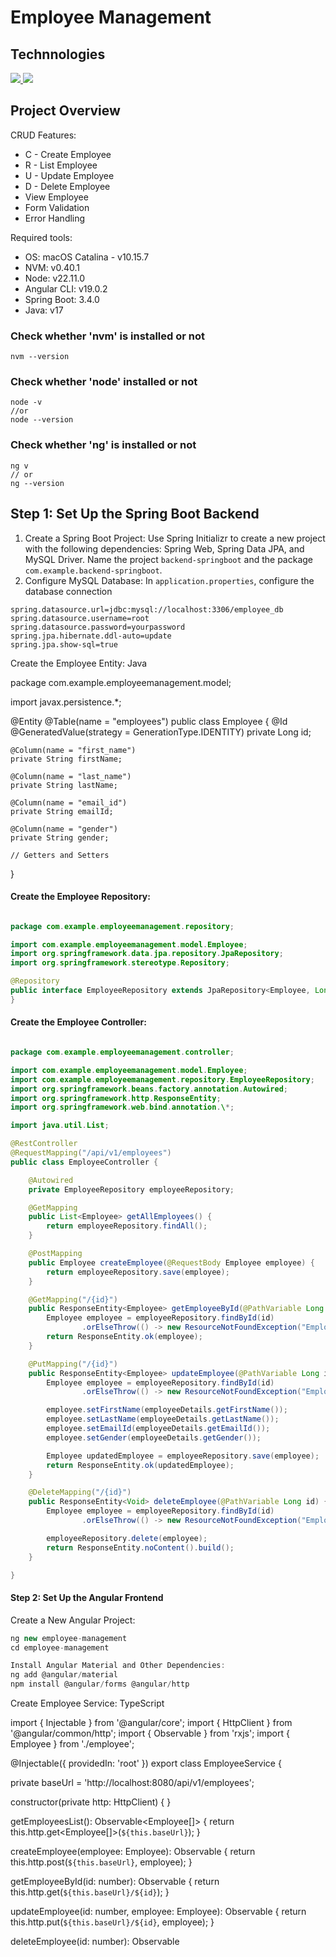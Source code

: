 # Employee Management

## Technnologies

[![](https://skillicons.dev/icons?i=html,css,js,typescript,angular,materialui&) ![](https://skillicons.dev/icons?i=java,spring,postman,git,github&)](https://skillicons.dev)

## Project Overview

CRUD Features:

- C - Create Employee
- R - List Employee
- U - Update Employee
- D - Delete Employee
- View Employee
- Form Validation
- Error Handling

Required tools:

- OS: macOS Catalina - v10.15.7
- NVM: v0.40.1
- Node: v22.11.0
- Angular CLI: v19.0.2
- Spring Boot: 3.4.0
- Java: v17

### Check whether 'nvm' is installed or not

```terminal
nvm --version
```

### Check whether 'node' installed or not

```terminal
node -v
//or
node --version
```

### Check whether 'ng' is installed or not

```terminal
ng v
// or
ng --version
```

## Step 1: Set Up the Spring Boot Backend

1. Create a Spring Boot Project:
   Use Spring Initializr to create a new project with the following dependencies: Spring Web, Spring Data JPA, and MySQL Driver.
   Name the project `backend-springboot` and the package `com.example.backend-springboot`.
2. Configure MySQL Database:
   In `application.properties`, configure the database connection

```text
spring.datasource.url=jdbc:mysql://localhost:3306/employee_db
spring.datasource.username=root
spring.datasource.password=yourpassword
spring.jpa.hibernate.ddl-auto=update
spring.jpa.show-sql=true
```

Create the Employee Entity:
Java

package com.example.employeemanagement.model;

import javax.persistence.\*;

@Entity
@Table(name = "employees")
public class Employee {
@Id
@GeneratedValue(strategy = GenerationType.IDENTITY)
private Long id;

    @Column(name = "first_name")
    private String firstName;

    @Column(name = "last_name")
    private String lastName;

    @Column(name = "email_id")
    private String emailId;

    @Column(name = "gender")
    private String gender;

    // Getters and Setters

}

#### Create the Employee Repository:

```Java

package com.example.employeemanagement.repository;

import com.example.employeemanagement.model.Employee;
import org.springframework.data.jpa.repository.JpaRepository;
import org.springframework.stereotype.Repository;

@Repository
public interface EmployeeRepository extends JpaRepository<Employee, Long> {
}
```

#### Create the Employee Controller:

```Java

package com.example.employeemanagement.controller;

import com.example.employeemanagement.model.Employee;
import com.example.employeemanagement.repository.EmployeeRepository;
import org.springframework.beans.factory.annotation.Autowired;
import org.springframework.http.ResponseEntity;
import org.springframework.web.bind.annotation.\*;

import java.util.List;

@RestController
@RequestMapping("/api/v1/employees")
public class EmployeeController {

    @Autowired
    private EmployeeRepository employeeRepository;

    @GetMapping
    public List<Employee> getAllEmployees() {
        return employeeRepository.findAll();
    }

    @PostMapping
    public Employee createEmployee(@RequestBody Employee employee) {
        return employeeRepository.save(employee);
    }

    @GetMapping("/{id}")
    public ResponseEntity<Employee> getEmployeeById(@PathVariable Long id) {
        Employee employee = employeeRepository.findById(id)
                .orElseThrow(() -> new ResourceNotFoundException("Employee not found with id :" + id));
        return ResponseEntity.ok(employee);
    }

    @PutMapping("/{id}")
    public ResponseEntity<Employee> updateEmployee(@PathVariable Long id, @RequestBody Employee employeeDetails) {
        Employee employee = employeeRepository.findById(id)
                .orElseThrow(() -> new ResourceNotFoundException("Employee not found with id :" + id));

        employee.setFirstName(employeeDetails.getFirstName());
        employee.setLastName(employeeDetails.getLastName());
        employee.setEmailId(employeeDetails.getEmailId());
        employee.setGender(employeeDetails.getGender());

        Employee updatedEmployee = employeeRepository.save(employee);
        return ResponseEntity.ok(updatedEmployee);
    }

    @DeleteMapping("/{id}")
    public ResponseEntity<Void> deleteEmployee(@PathVariable Long id) {
        Employee employee = employeeRepository.findById(id)
                .orElseThrow(() -> new ResourceNotFoundException("Employee not found with id :" + id));

        employeeRepository.delete(employee);
        return ResponseEntity.noContent().build();
    }

}
```

#### Step 2: Set Up the Angular Frontend

Create a New Angular Project:

```JavaScript
ng new employee-management
cd employee-management

Install Angular Material and Other Dependencies:
ng add @angular/material
npm install @angular/forms @angular/http
```

Create Employee Service:
TypeScript

import { Injectable } from '@angular/core';
import { HttpClient } from '@angular/common/http';
import { Observable } from 'rxjs';
import { Employee } from './employee';

@Injectable({
providedIn: 'root'
})
export class EmployeeService {

private baseUrl = 'http://localhost:8080/api/v1/employees';

constructor(private http: HttpClient) { }

getEmployeesList(): Observable<Employee[]> {
return this.http.get<Employee[]>(`${this.baseUrl}`);
}

createEmployee(employee: Employee): Observable<Object> {
return this.http.post(`${this.baseUrl}`, employee);
}

getEmployeeById(id: number): Observable<Employee> {
return this.http.get<Employee>(`${this.baseUrl}/${id}`);
}

updateEmployee(id: number, employee: Employee): Observable<Object> {
return this.http.put(`${this.baseUrl}/${id}`, employee);
}

deleteEmployee(id: number): Observable<Object> {
return this.http.delete(`${this.baseUrl}/${id}`);
}
}

Create Employee Model:
TypeScript

export class Employee {
id: number;
firstName: string;
lastName: string;
emailId: string;
gender: string;
}

#### Create Components for CRUD Operations:

Generate components for listing, creating, updating, and deleting employees using Angular CLI:
ng generate component employee-list
ng generate component create-employee
ng generate component update-employee
ng generate component employee-details

Set Up Routing:
In app-routing.module.ts, define routes for the components:
TypeScript

import { NgModule } from '@angular/core';
import { RouterModule, Routes } from '@angular/router';
import { EmployeeListComponent } from './employee-list/employee-list.component';
import { CreateEmployeeComponent } from './create-employee/create-employee.component';
import { UpdateEmployeeComponent } from './update-employee/update-employee.component';
import { EmployeeDetailsComponent } from './employee-details/employee-details.component';

const routes: Routes = [
{ path: 'employees', component: EmployeeListComponent },
{ path: 'create-employee', component: CreateEmployeeComponent },
{ path: 'update-employee/:id', component: UpdateEmployeeComponent },
{ path: 'employee-details/:id', component: EmployeeDetailsComponent },
{ path: '', redirectTo: 'employees', pathMatch: 'full' }
];

@NgModule({
imports: [RouterModule.forRoot(routes)],
exports: [RouterModule]
})
export class AppRoutingModule { }

#### Implement CRUD Operations in Components:

Implement the logic for listing, creating, updating, and deleting employees in the respective components.
Step 3: Run the Application
Run the Spring Boot Application:
mvn spring-boot:run

Run the Angular Application:
ng serve
frontend urls:
http://localhost:4200/employees

backend urls:
http://localhost:8080/api/v1/employees
